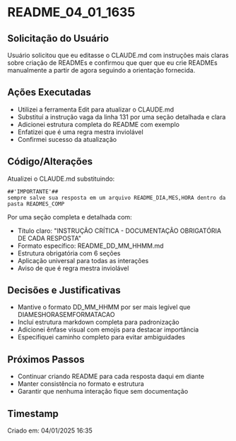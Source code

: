 # README_04_01_1635

## Solicitação do Usuário
Usuário solicitou que eu editasse o CLAUDE.md com instruções mais claras sobre criação de READMEs e confirmou que quer que eu crie READMEs manualmente a partir de agora seguindo a orientação fornecida.

## Ações Executadas
- Utilizei a ferramenta Edit para atualizar o CLAUDE.md
- Substituí a instrução vaga da linha 131 por uma seção detalhada e clara
- Adicionei estrutura completa do README com exemplo
- Enfatizei que é uma regra mestra inviolável
- Confirmei sucesso da atualização

## Código/Alterações
Atualizei o CLAUDE.md substituindo:
```
##'IMPORTANTE'## 
sempre salve sua resposta em um arquivo README_DIA,MES,HORA dentro da pasta READMES_COMP
```

Por uma seção completa e detalhada com:
- Título claro: "INSTRUÇÃO CRÍTICA - DOCUMENTAÇÃO OBRIGATÓRIA DE CADA RESPOSTA"
- Formato específico: README_DD_MM_HHMM.md
- Estrutura obrigatória com 6 seções
- Aplicação universal para todas as interações
- Aviso de que é regra mestra inviolável

## Decisões e Justificativas
- Mantive o formato DD_MM_HHMM por ser mais legível que DIAMESHORASEMFORMATACAO
- Incluí estrutura markdown completa para padronização
- Adicionei ênfase visual com emojis para destacar importância
- Especifiquei caminho completo para evitar ambiguidades

## Próximos Passos
- Continuar criando README para cada resposta daqui em diante
- Manter consistência no formato e estrutura
- Garantir que nenhuma interação fique sem documentação

## Timestamp
Criado em: 04/01/2025 16:35